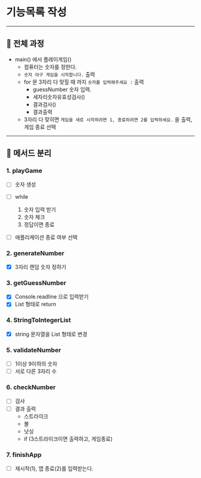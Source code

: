 # 기능목록 작성

---

## 🔘 전체 과정
- main() 에서 플레이게임()
    - 컴퓨터는 숫자를 정한다.
    - `숫자 야구 게임을 시작합니다.` 출력
    - for 문 3자리 다 맞힐 때 까지 `숫자를 입력해주세요 :` 출력
        - guessNumber 숫자 입력.
        - 세자리숫자유효성검사()
        - 결과검사()
        - 결과출력
    - 3자리 다 맞히면 `게임을 새로 시작하려면 1, 종료하려면 2를 입력하세요.` 을 출력,  게임 종료 선택

---
## 🔘 메서드 분리
### 1. playGame
* [ ]  숫자 생성
* [ ]  while
   1. 숫자 입력 받기
   2. 숫자 체크
   3. 정답이면 종료 
* [ ]  애플리케이션 종료 여부 선택


### 2. generateNumber
* [x] 3자리 랜덤 숫자 정하기

### 3. getGuessNumber
* [x] Console.readline 으로 입력받기 
* [x] List 형태로 return

### 4. StringToIntegerList
* [x] string 문자열을 List<Integer> 형태로 변경

### 5. validateNumber
* [ ] 1이상 9이하의 숫자
* [ ] 서로 다른 3자리 수

### 6. checkNumber
* [ ] 검사
* [ ] 결과 출력 
  * 스트라이크
  * 볼
  * 낫싱
  * if (3스트라이크이면 출력하고, 게임종료)
  

### 7. finishApp
* [ ] 재시작(1), 앱 종료(2)를 입력받는다. 